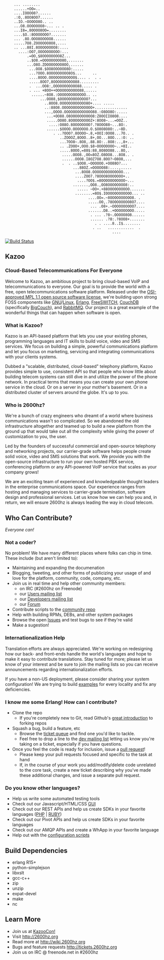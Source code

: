 
````
    ... ........                                                
    ......+OO=..                                                
    ....IOOOO8?......                                           
    .:O,.8OO8OO7......                                          
    ..IO.~OOOOO8O.. ..                                          
    ...O8.OOOOOOO8~... .. .                                     
    ...I8=,8OOOO8OO=........                                    
    ....$O.:8OOOOOOO?.......                                    
    ... .8O.OOO8OOOOO8......                                    
    .....7O8.ZOOOOOO8O8,....                                    
    .. ...88I.8OOOOOOOO8:....                                   
      ....:OO7,OOOOOOOOOO:...                                   
          .=OO,$8OOOOOOOO8Z...                                  
          ..$O8.=OOOOOOOOO8O,.......                            
          ...O8O.ZOOOOOOOO8OO,......                            
           ...OO8.$OO8OOOOOO8O:.....                            
           ...?OOO.8OOOOOOOOO8O$...     ..                      
           ....8OOO.OOOOOOOOOOOO$.... .  . .                    
           .....8OO7,8OOOOOOOOOO88.........                     
           .  ...OO8:,OOOOOOOOOOO88..... .                      
           . ... +8OO++OOOOOOOOOOO88,.....                      
            ......~8O8.:OOOOOOOOOOOOO.. ..                      
                ...OO88,$OOOOOOOOOOOOO?...                      
                  ..8OO8.OOOOOOOOOOOO8O+.... .....              
                  ..:88O8.OOOOOOOOOOOOOO+...............        
                  ...,OOOO.OOOOOOOOOOOOO88.:O8OO8O:.....        
                   ...+OO88.O8OOOOOOOOOO8:Z8OOIIO8O8....        
                   .....OO8O.8OOOOOOOOOZ+:8OO8~...=OOZ..        
                    ....:O88O.8OOOOOOOO?.?8OOO88~...8O:.        
                   ......$OOOO.OOOOOOO.O.$O8O8O8O:..~8D.        
                      . ..?OOO?.8OOOO~.8,+OOI:OOO8...7O.. .     
                         ..ZOOOZ,8OOO..8+,OO...8OO...:O: ..     
                         ...7OO8~.8O8,.88.8O:..8O8:..,8+...     
                         .. .ZOOO+,OOO.$8~OOOOOOOO~..+8I..      
                         .....8OOO,=88$:88,8O8OO88...8O,.       
                          .....OOO8.,OO=8OZ.O8OO8...8O8.. .     
                          ......OOO8.I8OZ7O8.8OO?~O8O8,...      
                          .  . ..$OO8.~OOOOOO.+OO88O?...        
                               ...88OZ.=OOOOO88:....,.....      
                                ...8OO8.OOOOOOOOOOOOOO...       
                                ....ZOO7.?8OOO8OOOOOOO+..       
                                 ....?OO$.=8OOOOOOOOOOO~...     
                               .......,OO8.,OO8OOOOOOOO8:..     
                                 ..... ~OO+.+88OOOOOOOOOO.......
                                ........=8O$.IOOOOOOOOOOOO... ..
                                      ....OO=.~8OOOOOOOOOO8. .  
                                      .....OO,.78OOOOOOOO8O7....
                                       ... .O8+.~OOOOOOOOOO7....
                                      .......D8..+OOOOOOOOO.....
                                       . ... .?8~.OOOOO8O8......
                                       ...... .?8:.?8OO8+.......
                                         . . ....8..I$........  
                                        . ..   ............  .  
                                                 ....           
````

[![Build Status](https://secure.travis-ci.org/2600hz/2600hz-platform.png)](http://travis-ci.org/2600hz/2600hz-platform)

## Kazoo

### Cloud-Based Telecommunications For Everyone

Welcome to Kazoo, an ambitious project to bring cloud-based VoIP and telecommunications to everyone. Our goal is to provide the world with a free, open telecommunications software platform. Released under the [OSI-approved MPL 1.1 open source software license](http://opensource.org/licenses/MPL-1.1), we're building upon strong FOSS components like [GNU](https://www.gnu.org/)/[Linux](https://en.wikipedia.org/wiki/Linux), [Erlang](http://erlang.org), [FreeSWITCH](https://freeswitch.org), [CouchDB](https://couchdb.apache.org) \(specifically [BigCouch](http://bigcouch.cloudant.com)), and [RabbitMQ](https://www.rabbitmq.com). Our project is a great example of the wonderful things that can happen when software is open.

### What is Kazoo?

Kazoo is an API-based platform that lets you use your existing phones,
programming languages and IT skills to build voice, video and SMS services. We
focus on building a simple, powerful communications platform and let you focus
on marketing, servicing and integrating communications with your clients
systems.

Dubbed a "scalable, distributed, cloud-based" telephony platform, Kazoo
provides simple to use, consistent API so that people who know little about
building telecom systems can still dive in and utilize the power of the phone
network. In practical terms that means you can create your own phone service
in the cloud. Or on a server in your mother's basement. Or in a distributed
cluster of servers around the globe. It's up to you.

### Who is 2600hz?

We're a bunch of crazy engineers who dreamt of a world where business
communications wasn't so complicated. So we abandoned the old infrastructure
altogether and teamed up to build a new platform from the ground up that would
take out all the complexity while giving the power of customization to you,
the user.

Led by the founders of successful commercial and open-source telephony and
networking projects, our carrier-grade software helps people create solid
voice, video and SMS solutions that work. We provide you with the open-source
infrastructure to run your own hosted PBX service, conferencing platform or
any API-powered VoIP service that scales as your company grows!

We are an exciting team of experienced and knowledgeable thought leaders in
the enterprise communications space. Our experience ranges from hosting and
managing services to carrier-grade termination, software design and
professional services. Let us know how we can help you and, in return, we will
ensure 2600hz is always leading the way in cloud telecom.

## Who Can Contribute?

_Everyone can!_

### Not a coder?

No problem!  We have many different places where folks can chip in time. These include (but aren't limited to):

* Maintaining and expanding the documenation
* Blogging, tweeting, and other forms of publicizing your usage of and love for the platform, community, code, company, etc.
* Join us in real time and help other community members:
    * on IRC (#2600hz on Freenode)
    * our [Users mailing list](https://groups.google.com/forum/?fromgroups#!forum/2600hz-users)
    * our [Developers mailing list](https://groups.google.com/forum/?fromgroups#!forum/2600hz-dev)
    * our [Forum](http://forum.2600hz.com/)
* Contribute scripts to the [community repo](https://github.com/2600hz/community-scripts)
* Help with building RPMs, DEBs, and other system packages
* Browse the open [Issues](https://2600hz.atlassian.net/browse/KAZOO) and test bugs to see if they're valid
* Make a sugestion!

### Internationalization Help

Translation efforts are always appreciated. We're working on redesigning how our back- and front-ends handle the world's languages and hope to make it easy to contribute translations. Stay tuned for more; please let us know of your interest and be sure to join the mailing lists so you can receive announcements regarding internationalization efforts.

If you have a non-US deployment, please consider sharing your system configuration!  We are trying to build [examples](https://github.com/2600hz/kazoo/tree/master/applications/crossbar/doc/internationalization) for every locality and fix any deficiencies.

### I know me some Erlang! How can I contribute?

* Clone the repo
    * If you're completely new to Git, read Github's [great introduction](https://help.github.com/articles/fork-a-repo) to forking repos
* Squash a bug, build a feature, etc
    * Browse the [ticket queue](https://2600hz.atlassian.net/browse/KAZOO) and find one you'd like to tackle.
    * Feel free to drop a line to the [dev mailing list](https://groups.google.com/forum/?fromgroups#!forum/2600hz-dev) letting us know you're taking on a ticket, especially if you have questions.
* Once you feel the code is ready for inclusion, issue a [pull request](https://help.github.com/articles/using-pull-requests)!
    * Please keep your pull requests focused and specific to the task at hand
    * If, in the course of your work you add/modify/delete code unrelated to the core task, create a new ticket describing why you've made these additional changes, and issue a separate pull request.

### Do you know other languages?

* Help us write some automated testing tools
* Check out our Javascript/HTML/CSS [GUI](https://github.com/2600hz/kazoo_ui)
* Check out our REST APIs and help us create SDKs in your favorite languages ([PHP](https://github.com/2600hz/kazoo-php-sdk) | [RUBY](https://github.com/2600hz/kazoo-ruby-sdk))
* Check out our Pivot APIs and help us create SDKs in your favorite languages
* Check out our AMQP APIs and create a WhApp in your favorite language
* Help out with the [configuration scripts](https://github.com/2600hz/kazoo-configs)

## Build Dependencies

* erlang R15+
* python-simplejson
* libxslt
* gcc-c++
* zip
* unzip
* expat-devel
* make
* nc

## Learn More

* Join us at [KazooCon!](http://kazoocon.com/) 
* Visit http://2600hz.org
* Read more at http://wiki.2600hz.org
* Bugs and feature requests http://tickets.2600hz.org
* Join us on IRC @ freenode.net in #2600hz
